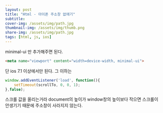 ```yaml
---
layout: post
title: "Html - 아이폰 주소창 없애기"
subtitle: 
cover-img: /assets/img/path.jpg
thumbnail-img: /assets/img/thumb.png
share-img: /assets/img/path.jpg
tags: [html, js, ios]
---
```

minimal-ui 만 추가해주면 된다.
<!--more-->

```html
<meta name="viewport" content="width=device-width, minimal-ui">
```
단 ios 7.1 이상에서만 된다. 그 이하는
```js
window.addEventListener('load', function(){
    setTimeout(scrollTo, 0, 0, 1);
},false);
```

스크롤 값을 올리는거라 document의 높이가 window창의 높이보다 작으면 스크롤이 안생기기 때문에 주소창이 사라지지 않는다.
